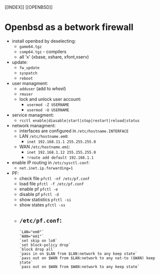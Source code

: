 [[INDEX]] [[OPENBSD]]

# Openbsd as a betwork firewall
- install openbsd by deselecting:
    - `game64.tgz`
    - `comp64.tgz`   - compilers
    - all 'x' (xbase, xshare, xfont,xserv)
- update:
    - `fw_update`
    - `syspatch`
    - `reboot`
- user managment:
    - `adduser` (add to *wheel*)
    - `rmuser`
    - lock and unlock user account:
        - `usermod -Z USERNAME`
        - `usermod -U USERNAME`
- service managment:
    - `rcctl enable|diasable|start|stop|restart|reload|status`
- network managment:
    - interfaces are configured in `/etc/hostname.INTERFACE`
    - LAN `/etc/hostname.em0`:
        - `inet 192.168.11.1 255.255.255.0`
    - WAN `/etc/hostname.em1`:
        - `inet 192.168.1.12 255.255.255.0`
        - `!route add default 192.168.1.1`
- enable IP routing in `/etc/sysctl.conf`:
    - `net.inet.ip.forwarding=1`
- PF:
    - check file          `pfctl -nf /etc/pf.conf`
    - load  file          `pfctl -f /etc/pf.conf`
    - enable  pf          `pfctl -e`
    - disable pf          `pfctl -d`
    - show statistics     `pfctl -si`
    - show states         `pfctl -ss`
    - `/etc/pf.conf`:
        - 
          `LAN="em0"`
          `WAN="em1"`
          `set skip on lo0`
          `set block-policy drop`
          `block drop all`
          `pass in on $LAN from $LAN:network to any keep state`
          `pass out on $WAN from $LAN:network to any nat-to ($WAN) keep state` 
          `pass out on $WAN from $WAN:network to any keep state`
          
          
